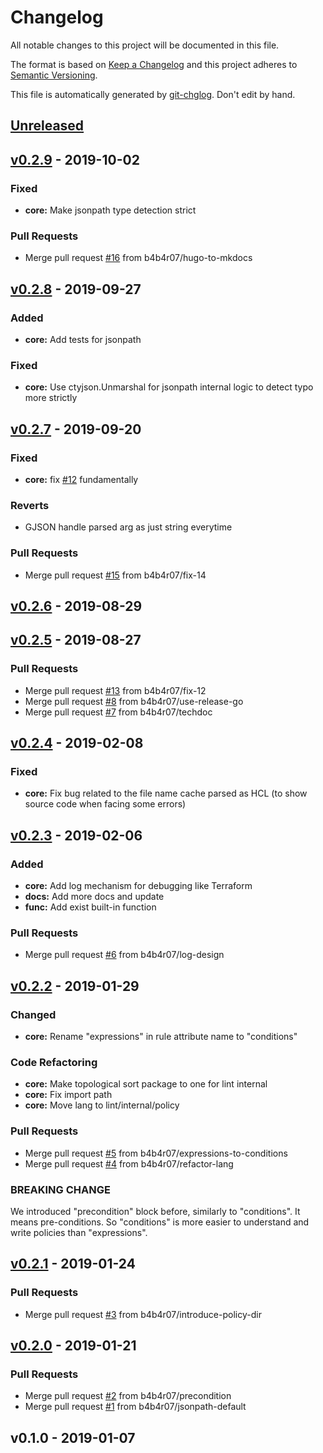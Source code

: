 # Changelog

All notable changes to this project will be documented in this file.

The format is based on [Keep a Changelog](http://keepachangelog.com/en/1.0.0/)
and this project adheres to [Semantic Versioning](http://semver.org/spec/v2.0.0.html).

This file is automatically generated by [git-chglog](github.com/git-chglog/git-chglog). Don't edit by hand.

<a name="unreleased"></a>
## [Unreleased]


<a name="v0.2.9"></a>
## [v0.2.9] - 2019-10-02
### Fixed
- **core:** Make jsonpath type detection strict

### Pull Requests
- Merge pull request [#16](https://github.com/b4b4r07/stein/issues/16) from b4b4r07/hugo-to-mkdocs


<a name="v0.2.8"></a>
## [v0.2.8] - 2019-09-27
### Added
- **core:** Add tests for jsonpath

### Fixed
- **core:** Use ctyjson.Unmarshal for jsonpath internal logic to detect typo more strictly


<a name="v0.2.7"></a>
## [v0.2.7] - 2019-09-20
### Fixed
- **core:** fix [#12](https://github.com/b4b4r07/stein/issues/12) fundamentally

### Reverts
- GJSON handle parsed arg as just string everytime

### Pull Requests
- Merge pull request [#15](https://github.com/b4b4r07/stein/issues/15) from b4b4r07/fix-14


<a name="v0.2.6"></a>
## [v0.2.6] - 2019-08-29

<a name="v0.2.5"></a>
## [v0.2.5] - 2019-08-27
### Pull Requests
- Merge pull request [#13](https://github.com/b4b4r07/stein/issues/13) from b4b4r07/fix-12
- Merge pull request [#8](https://github.com/b4b4r07/stein/issues/8) from b4b4r07/use-release-go
- Merge pull request [#7](https://github.com/b4b4r07/stein/issues/7) from b4b4r07/techdoc


<a name="v0.2.4"></a>
## [v0.2.4] - 2019-02-08
### Fixed
- **core:** Fix bug related to the file name cache parsed as HCL (to show source code when facing some errors)


<a name="v0.2.3"></a>
## [v0.2.3] - 2019-02-06
### Added
- **core:** Add log mechanism for debugging like Terraform
- **docs:** Add more docs and update
- **func:** Add exist built-in function

### Pull Requests
- Merge pull request [#6](https://github.com/b4b4r07/stein/issues/6) from b4b4r07/log-design


<a name="v0.2.2"></a>
## [v0.2.2] - 2019-01-29
### Changed
- **core:** Rename "expressions" in rule attribute name to "conditions"

### Code Refactoring
- **core:** Make topological sort package to one for lint internal
- **core:** Fix import path
- **core:** Move lang to lint/internal/policy

### Pull Requests
- Merge pull request [#5](https://github.com/b4b4r07/stein/issues/5) from b4b4r07/expressions-to-conditions
- Merge pull request [#4](https://github.com/b4b4r07/stein/issues/4) from b4b4r07/refactor-lang

### BREAKING CHANGE

We introduced "precondition" block before, similarly to "conditions".
It means pre-conditions. So "conditions" is more easier to understand
and write policies than "expressions".


<a name="v0.2.1"></a>
## [v0.2.1] - 2019-01-24
### Pull Requests
- Merge pull request [#3](https://github.com/b4b4r07/stein/issues/3) from b4b4r07/introduce-policy-dir


<a name="v0.2.0"></a>
## [v0.2.0] - 2019-01-21
### Pull Requests
- Merge pull request [#2](https://github.com/b4b4r07/stein/issues/2) from b4b4r07/precondition
- Merge pull request [#1](https://github.com/b4b4r07/stein/issues/1) from b4b4r07/jsonpath-default


<a name="v0.1.0"></a>
## v0.1.0 - 2019-01-07

[Unreleased]: https://github.com/b4b4r07/stein/compare/v0.2.9...HEAD
[v0.2.9]: https://github.com/b4b4r07/stein/compare/v0.2.8...v0.2.9
[v0.2.8]: https://github.com/b4b4r07/stein/compare/v0.2.7...v0.2.8
[v0.2.7]: https://github.com/b4b4r07/stein/compare/v0.2.6...v0.2.7
[v0.2.6]: https://github.com/b4b4r07/stein/compare/v0.2.5...v0.2.6
[v0.2.5]: https://github.com/b4b4r07/stein/compare/v0.2.4...v0.2.5
[v0.2.4]: https://github.com/b4b4r07/stein/compare/v0.2.3...v0.2.4
[v0.2.3]: https://github.com/b4b4r07/stein/compare/v0.2.2...v0.2.3
[v0.2.2]: https://github.com/b4b4r07/stein/compare/v0.2.1...v0.2.2
[v0.2.1]: https://github.com/b4b4r07/stein/compare/v0.2.0...v0.2.1
[v0.2.0]: https://github.com/b4b4r07/stein/compare/v0.1.0...v0.2.0
